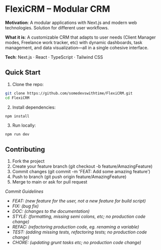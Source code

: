 # FlexiCRM – Modular CRM

**Motivation**: A modular applications with Next.js and modern web technologies. Solution for different user workflows.

**What it is**: A customizable CRM that adapts to user needs (Client Manager modes, Freelance work tracker, etc) with dynamic dashboards, task management, and data visualization—all in a single cohesive interface.

**Tech**:
Next.js · React · TypeScript · Tailwind CSS

## Quick Start

1. Clone the repo:

```bash
git clone https://github.com/somedevswithtime/FlexiCRM.git
cd FlexiCRM
```

2. Install dependencies:

```bash
npm install
```

3. Run locally:

```
npm run dev
```

## Contributing

1. Fork the project
2. Create your feature branch (git checkout -b feature/AmazingFeature)
3. Commit changes (git commit -m 'FEAT: Add some amazing feature')
4. Push to branch (git push origin feature/AmazingFeature)
5. Merge to main or ask for pull request

_Commit Guidelines_

- _FEAT: (new feature for the user, not a new feature for build script)_
- _FIX: (bug fix)_
- _DOC: (changes to the documentation)_
- _STYLE: (formatting, missing semi colons, etc; no production code change)_
- _REFAC: (refactoring production code, eg. renaming a variable)_
- _TEST: (adding missing tests, refactoring tests; no production code change)_
- _CHORE: (updating grunt tasks etc; no production code change)_
